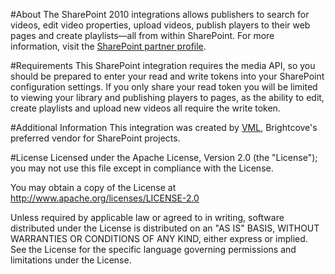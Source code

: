 #About
The SharePoint 2010 integrations allows publishers to search for videos, edit video properties, upload videos, publish players to their web pages and create playlists—all from within SharePoint. For more information, visit the [SharePoint partner profile](http://www.brightcove.com/en/partners/sharepoint-2010).


#Requirements
This SharePoint integration requires the media API, so you should be prepared to enter your read and write tokens into your SharePoint configuration settings. If you only share your read token you will be limited to viewing your library and publishing players to pages, as the ability to edit, create playlists and upload new videos all require the write token.
 
 
#Additional Information
This integration was created by [VML](http://www.vml.com), Brightcove's preferred vendor for SharePoint projects.


#License
Licensed under the Apache License, Version 2.0 (the "License"); you may not use this file except in compliance with the License.

You may obtain a copy of the License at http://www.apache.org/licenses/LICENSE-2.0

Unless required by applicable law or agreed to in writing, software distributed under the License is distributed on an "AS IS" BASIS, WITHOUT WARRANTIES OR CONDITIONS OF ANY KIND, either express or implied. See the License for the specific language governing permissions and limitations under the License.
